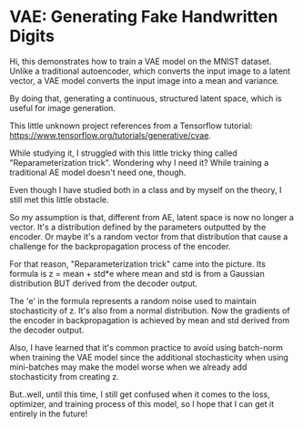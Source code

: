 # VAE: Generating Fake Handwritten Digits

Hi, this demonstrates how to train a VAE model on the MNIST dataset. Unlike a traditional autoencoder, which converts the input image to a latent vector, a VAE model converts the input image into a mean and variance. 

By doing that, generating a continuous, structured latent space, which is useful for image generation.

This little unknown project references from a Tensorflow tutorial: https://www.tensorflow.org/tutorials/generative/cvae.

While studying it, I struggled with this little tricky thing called "Reparameterization trick". Wondering why I need it? While training a traditional AE model doesn't need one, though.

Even though I have studied both in a class and by myself on the theory, I still met this little obstacle.

So my assumption is that, different from AE, latent space is now no longer a vector. It's a distribution defined by the parameters outputted by the encoder. Or maybe it's a random vector from that distribution that cause a challenge for the backpropagation process of the encoder.

For that reason, "Reparameterization trick" came into the picture. Its formula is z = mean + std*e where mean and std is from a Gaussian distribution BUT derived from the decoder output. 

The 'e' in the formula represents a random noise used to maintain stochasticity of z. It's also from a normal distribution. Now the gradients of the encoder in backpropagation is achieved by mean and std derived from the decoder output.  

Also, I have learned that it's common practice to avoid using batch-norm when training the VAE model since the additional stochasticity when using mini-batches may make the model worse when we already add stochasticity from creating z.

But..well, until this time, I still get confused when it comes to the loss, optimizer, and training process of this model, so I hope that I can get it entirely in the future! 
